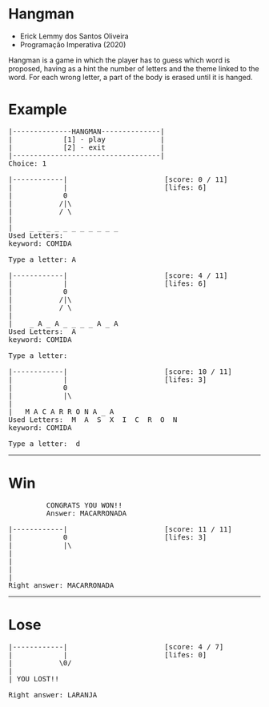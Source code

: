 # Hangman 
- Erick Lemmy dos Santos Oliveira 
- Programação Imperativa (2020)

Hangman is a game in which the player has to guess which word is proposed, having as a hint the number of letters and the theme linked to the word. For each wrong letter, a part of the body is erased until it is hanged.

# Example 
<pre>
|--------------HANGMAN--------------|
|            [1] - play             |
|            [2] - exit             |
|-----------------------------------|
Choice: 1

|------------|                       [score: 0 / 11]
|            |                       [lifes: 6]     
|            0
|           /|\
|           / \
|
|    _ _ _ _ _ _ _ _ _ _ _
Used Letters:
keyword: COMIDA

Type a letter: A

|------------|                       [score: 4 / 11]
|            |                       [lifes: 6]     
|            0
|           /|\
|           / \
|
|    _ A _ A _ _ _ _ A _ A
Used Letters:  A
keyword: COMIDA

Type a letter:

|------------|                       [score: 10 / 11]
|            |                       [lifes: 3]      
|            0
|            |\
|
|   M A C A R R O N A _ A
Used Letters:  M  A  S  X  I  C  R  O  N
keyword: COMIDA

Type a letter:  d
</pre>

---
# Win 
<pre>
         CONGRATS YOU WON!!
         Answer: MACARRONADA

|------------|                       [score: 11 / 11]            
|            0                       [lifes: 3]      
|            |\
|            
|             
|
|
Right answer: MACARRONADA
</pre>
--- 
# Lose 
<pre>
|------------|                       [score: 4 / 7]
|            |                       [lifes: 0]    
|           \0/
|
| YOU LOST!!

Right answer: LARANJA
</pre>
